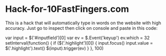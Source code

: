# Hack-for-10FastFingers.com
This is a hack that will automatically type in words on the website with high accuracy.
Just go to inspect then click on console and paste in this code:

var input = $('#inputfield')[0]
var ev = $.Event('keyup')
ev.which = 32
setInterval(function() {
    if ($('.highlight')[0]) {
        input.focus()
        input.value = $('.highlight').text()
        $(input).trigger(ev)
    }
}, 100)
